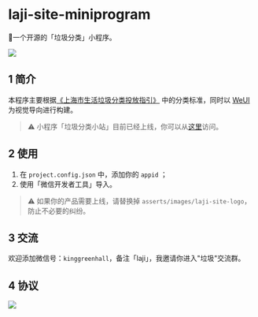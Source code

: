 # laji-site-miniprogram

🥡一个开源的「垃圾分类」小程序。

[![](https://award.dovolopor.com?lt=Ailln's&rt=idea&lbc=lightgray&rbc=red&ltc=red)](https://github.com/HaveTwoBrush/award)

## 1 简介

本程序主要根据[《上海市生活垃圾分类投放指引》](http://lhsr.sh.gov.cn/sites/ShanghaiGreen/dyn/xxgk_content.ashx?ctgId=d9c3641a-2fcd-4610-be8f-dc2bf5d0f8c6&infId=ebd82bda-2525-4f4e-9f75-4fd5878ea4ec&leftBarId=d7c2aa81-db54-4754-ab81-c85fb2b683a1) 中的分类标准，同时以 [WeUI](https://github.com/Tencent/weui-wxss) 为视觉导向进行构建。

> ⚠️ 小程序「垃圾分类小站」目前已经上线，你可以从[这里](https://www.laji.site)访问。

## 2 使用

1. 在 `project.config.json` 中，添加你的 `appid` ；
2. 使用「微信开发者工具」导入。
> ⚠️ 如果你的产品需要上线，请替换掉 `asserts/images/laji-site-logo`，防止不必要的纠纷。

## 3 交流

欢迎添加微信号：`kinggreenhall`，备注「laji」，我邀请你进入"垃圾"交流群。

## 4 协议

[![](https://award.dovolopor.com?lt=License&rt=MIT&rbc=green)](./LICENSE)